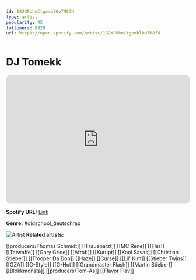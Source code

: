 ```yaml
---
id: 182XFUhmCtgombl0vTM8fN
type: artist
popularity: 45
followers: 8929
url: https://open.spotify.com/artist/182XFUhmCtgombl0vTM8fN
---
```

# DJ Tomekk

<iframe style="border-radius:12px" src="https://open.spotify.com/embed/artist/182XFUhmCtgombl0vTM8fN" width="100%" height="352" frameBorder="0" allowfullscreen="" allow="autoplay; clipboard-write; encrypted-media; fullscreen; picture-in-picture" loading="lazy"></iframe>

**Spotify URL:** [Link](https://open.spotify.com/artist/182XFUhmCtgombl0vTM8fN)

**Genre:**  #oldschool_deutschrap

![Artist](https://i.scdn.co/image/ab6761610000e5eb193b08532ae38930e48e9b14)
**Related artists:**

[[producers/Thomas Schmidt]]
[[Frauenarzt]]
[[MC Rene]]
[[Fler]]
[[Tatwaffe]]
[[Gary Grice]]
[[Afrob]]
[[Kurupt]]
[[Kool Savas]]
[[Christian Stieber]]
[[Trooper Da Don]]
[[Haze]]
[[Curse]]
[[Lil' Kim]]
[[Stieber Twins]]
[[GZA]]
[[G-Style]]
[[G-Hot]]
[[Grandmaster Flash]]
[[Martin Stieber]]
[[Blokkmonsta]]
[[producers/Tom-As]]
[[Flavor Flav]]
